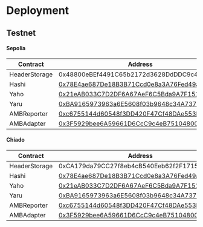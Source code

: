 # Deployment

## Testnet

#### Sepolia

| Contract      | Address                                                                                                                            |
| ------------- | ---------------------------------------------------------------------------------------------------------------------------------- |
| HeaderStorage | 0x48800eBEf4491C65b2172d3628DdDDC9c47fe430                                                                                         |
| Hashi         | [0x78E4ae687De18B3B71Ccd0e8a3A76Fed49a02A02](https://sepolia.etherscan.io/address/0x78E4ae687De18B3B71Ccd0e8a3A76Fed49a02A02#code) |
| Yaho          | [0x21eAB033C7D2DF6A67AeF6C5Bda9A7F151eB9f52](https://sepolia.etherscan.io/address/0x21eAB033C7D2DF6A67AeF6C5Bda9A7F151eB9f52)      |
| Yaru          | [0xBA9165973963a6E5608f03b9648c34A737E48f68](https://sepolia.etherscan.io/address/0xBA9165973963a6E5608f03b9648c34A737E48f68#code) |
| AMBReporter   | [0xc6755144d60548f3DD420F47Cf48DAe553bBf042](https://sepolia.etherscan.io/address/0xc6755144d60548f3DD420F47Cf48DAe553bBf042#code) |
| AMBAdapter    | [0x3F5929bee6A59661D6CcC9c4eB751048009CE11B](https://sepolia.etherscan.io/address/0x3F5929bee6A59661D6CcC9c4eB751048009CE11B#code) |

#### Chiado

| Contract      | Address                                                                                                                                            |
| ------------- | -------------------------------------------------------------------------------------------------------------------------------------------------- |
| HeaderStorage | 0xCA179da79CC27f8eb4cB540Eeb62f2F171521222                                                                                                         |
| Hashi         | [0x78E4ae687De18B3B71Ccd0e8a3A76Fed49a02A02](https://gnosis-chiado.blockscout.com/address/0x78E4ae687De18B3B71Ccd0e8a3A76Fed49a02A02#code)         |
| Yaho          | [0x21eAB033C7D2DF6A67AeF6C5Bda9A7F151eB9f52](https://gnosis-chiado.blockscout.com/address/0x21eAB033C7D2DF6A67AeF6C5Bda9A7F151eB9f52?tab=contract) |
| Yaru          | [0xBA9165973963a6E5608f03b9648c34A737E48f68](https://gnosis-chiado.blockscout.com/address/0xBA9165973963a6E5608f03b9648c34A737E48f68?tab=contract) |
| AMBReporter   | [0xc6755144d60548f3DD420F47Cf48DAe553bBf042](https://gnosis-chiado.blockscout.com/address/0xc6755144d60548f3DD420F47Cf48DAe553bBf042?tab=txs)      |
| AMBAdapter    | [0x3F5929bee6A59661D6CcC9c4eB751048009CE11B](https://gnosis-chiado.blockscout.com/address/0x3F5929bee6A59661D6CcC9c4eB751048009CE11B#code)         |

